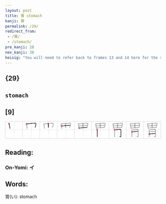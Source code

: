 ```yaml
---
layout: post
title: 胃 stomach
kanji: 胃
permalink: /29/
redirect_from:
 - /胃/
 - /stomach/
pre_kanji: 28
nex_kanji: 30
heisig: "You will need to refer back to frames 13 and 14 here for the special meaning of the two primitive elements that make up this character: <i>flesh</i> (<i>part of the body</i>) and <i>brain</i>. What the kanji says, if you look at it, is that the <i>part of the body</i> that keeps the <i>brain</i> in working order is the <b>stomach</b>. To keep the elements in proper order, when you write this kanji think of the <i>brain</i> as being "held up" by the <i>flesh</i>."
---
```


## {29}

## `stomach`

## [9]

<div class="stroke"><img src="../images/E88383.png" /></div>

## Reading:

### On-Yomi: イ

## Words:

胃(い): stomach
